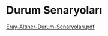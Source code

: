 #  Durum Senaryoları

[Eray-Altıner-Durum-Senaryoları.pdf](https://github.com/user-attachments/files/19510988/Eray-Altiner-Durum-Senaryolari.pdf)

